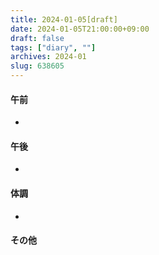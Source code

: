 ```yaml
---
title: 2024-01-05[draft]
date: 2024-01-05T21:00:00+09:00
draft: false
tags: ["diary", ""]
archives: 2024-01
slug: 638605
---
```

#### 午前
- 
#### 午後
- 
#### 体調
- 
#### その他